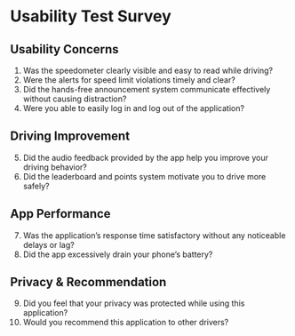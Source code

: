 # Usability Test Survey

## Usability Concerns
1. Was the speedometer clearly visible and easy to read while driving?
2. Were the alerts for speed limit violations timely and clear?
3. Did the hands-free announcement system communicate effectively without causing distraction?
4. Were you able to easily log in and log out of the application?

## Driving Improvement
5. Did the audio feedback provided by the app help you improve your driving behavior?
6. Did the leaderboard and points system motivate you to drive more safely?

## App Performance
7. Was the application’s response time satisfactory without any noticeable delays or lag?
8. Did the app excessively drain your phone’s battery?

## Privacy & Recommendation
9. Did you feel that your privacy was protected while using this application?
10. Would you recommend this application to other drivers?



